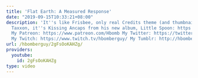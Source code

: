 ```yaml
---
title: 'Flat Earth: A Measured Response'
date: "2019-09-15T10:33:21+08:00"
description: 'It''s like Frisbee, only real Credits theme (and thumbnail!) by Eric
  Taxxon, it''s Kissing Ancaps from his new album, Little Spoon: https://www.youtube.com/watch?v=57ejGDyqL1w
  My Patreon: https://www.patreon.com/Hbomb My Twitter: https://twitter.com/hbomberguy
  My Twitch: https://www.twitch.tv/hbomberguy/ My Tumblr: http://hbomberguy.tumblr.com'
url: /hbomberguy/2gFsOoKAHZg/
providers:
  youtube:
    id: 2gFsOoKAHZg
type: video
---
```

